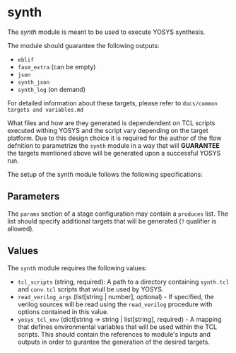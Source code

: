 # synth

The _synth_ module is meant to be used to execute YOSYS synthesis.

The module should guarantee the following outputs:
 * `eblif`
 * `fasm_extra` (can be empty)
 * `json`
 * `synth_json`
 * `synth_log` (on demand)

For detailed information about these targets, please refer to
`docs/common targets and variables.md`

What files and how are they generated is dependendent on TCL scripts executed
withing YOSYS and the script vary depending on the target platform. Due to this
design choice it is required for the author of the flow defnition to parametrize
the `synth` module in a way that will **GUARANTEE** the targets mentioned above
will be generated upon a successful YOSYS run.

The setup of the synth module follows the following specifications:

## Parameters

The `params` section of a stage configuration may contain a `produces` list.
The list should specify additional targets that will be generated
(`?` qualifier is allowed).

## Values

The `synth` module requires the following values:

* `tcl_scripts` (string, required): A path to a directory containing `synth.tcl`
  and `conv.tcl` scripts that wiull be used by YOSYS.
* `read_verilog_args` (list[string | number], optional) - If specified, the verilog
  sources will be read using the `read_verilog` procedure with options contained in
  this value.
* `yosys_tcl_env` (dict[string -> string | list[string], required) - A mapping that
  defines environmental variables that will be used within the TCL scripts. This
  should contain the references to module's inputs and outputs in order to gurantee
  the generation of the desired targets.
